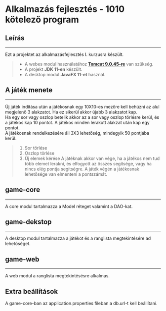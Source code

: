 # Alkalmazás fejlesztés - 1010 kötelező program

## Leírás 
___
Ezt a projektet az alkalmazásfejlesztés I. kurzusra készült.
>* A webes modul használatához **[Tomcat 9.0.45-re](https://tomcat.apache.org/download-90.cgi)** van szükség.
>* A projekt **JDK 11-en** készült.
>* A desktop modul **JavaFX 11-et** használ.

## A játék menete 
___
Új játék indítása után a játékosnak egy 10X10-es mezőre kell behúzni az alul megjelenő 3 alakzatot. Ha ez sikerül akkor újabb 3 alakzatot kap.<br/>
Ha egy sor vagy oszlop betelik akkor az a sor vagy oszlop törlésre kerül, és a játékos kap 10 pontot. A játékos minden lerakott alakzat után kap egy pontot. <br/>
A játékosnak rendelkezésére áll 3X3 lehetőség, mindegyik 50 pontjába kerül.
> 1. Sor törlése
> 2. Oszlop törlése
> 3. Új elemek kérése
A játéknak akkor van vége, ha a játékos nem tud több elemet lerakni, és elfogyott az összes segítsége, vagy ha nincs elég pontja segítségre.
A játék végén a játékosnak lehetősége van elmenteni a pontszámát.

## game-core
___
A core modul tartalmazza a Model réteget valamint a DAO-kat.

## game-dekstop
___
A desktop modul tartalmazza a játékot és a ranglista megtekintésére ad lehetőséget.


## game-web
___
A web modul a ranglista megtekintésésre alkalmas.

## Extra beállítások
A game-core-ban az application.properties fileban a db.url-t kell beállítani.
